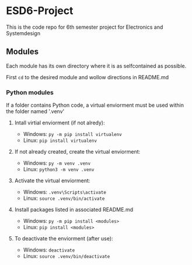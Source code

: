 # ESD6-Project

This is the code repo for 6th semester project for Electronics and Systemdesign

## Modules

Each module has its own directory where it is as selfcontained as possible.

First `cd` to the desired module and wollow directions in README.md

### Python modules

If a folder contains Python code, a virtual enviorment must be used within the folder named '.venv'

1. Intall virtial enviorment (if not alredy):

   - Windows: `py -m pip install virtualenv`
   - Linux: `pip install virtualenv`

2. If not already created, create the virtual enviorment:

   - Windows: `py -m venv .venv`
   - Linux: `python3 -m venv .venv`

3. Activate the virtual enviorment:

   - Windows: `.venv\Scripts\activate`
   - Linux: `source .venv/bin/activate`

4. Install packages listed in associated README.md

   - Windows: `py -m pip install <modules>`
   - Linux: `pip install <modules>`

5. To deactivate the enviorment (after use):
   - Windows: `deactivate`
   - Linux: `source .venv/bin/deactivate`
